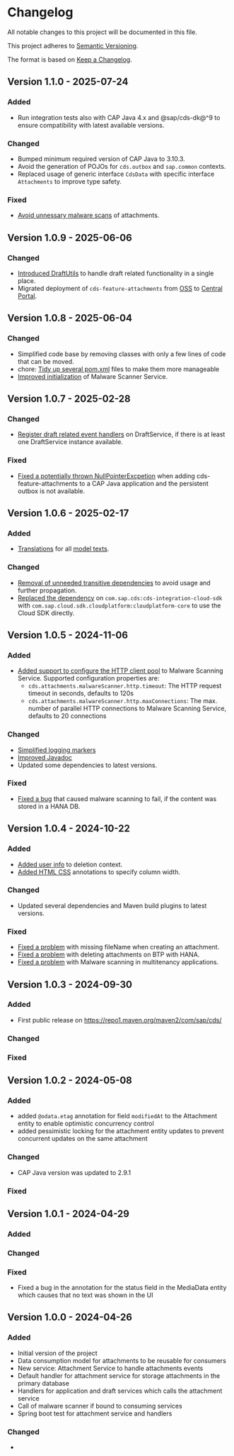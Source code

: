 # Changelog

All notable changes to this project will be documented in this file.

This project adheres to [Semantic Versioning](http://semver.org/).

The format is based on [Keep a Changelog](http://keepachangelog.com/).

## Version 1.1.0 - 2025-07-24

### Added

- Run integration tests also with CAP Java 4.x and @sap/cds-dk@^9 to ensure compatibility with latest available versions.

### Changed

- Bumped minimum required version of CAP Java to 3.10.3.
- Avoid the generation of POJOs for `cds.outbox` and `sap.common` contexts.
- Replaced usage of generic interface `CdsData` with specific interface `Attachments` to improve type safety.

### Fixed

- [Avoid unnessary malware scans](https://github.com/cap-java/cds-feature-attachments/pull/486) of attachments.

## Version 1.0.9 - 2025-06-06

### Changed

- [Introduced DraftUtils](https://github.com/cap-java/cds-feature-attachments/pull/454) to handle draft related functionality in a single place.
- Migrated deployment of `cds-feature-attachments` from [OSS](https://oss.sonatype.org) to [Central Portal](https://central.sonatype.com/).

## Version 1.0.8 - 2025-06-04

### Changed

- Simplified code base by removing classes with only a few lines of code that can be moved.
- chore: [Tidy up several pom.xml](https://github.com/cap-java/cds-feature-attachments/pull/432) files to make them more manageable
- [Improved initialization](https://github.com/cap-java/cds-feature-attachments/pull/403) of Malware Scanner Service.

## Version 1.0.7 - 2025-02-28

### Changed

- [Register draft related event handlers](https://github.com/cap-java/cds-feature-attachments/pull/386) on DraftService, if there is at least one DraftService instance available.

### Fixed

- [Fixed a potentially thrown NullPointerExcpetion](https://github.com/cap-java/cds-feature-attachments/pull/385) when adding cds-feature-attachments to a CAP Java application and the persistent outbox is not available.

## Version 1.0.6 - 2025-02-17

### Added

- [Translations](https://github.com/cap-java/cds-feature-attachments/pull/353) for all [model texts](https://github.com/cap-java/cds-feature-attachments/blob/main/README.md#model-texts).

### Changed

- [Removal of unneeded transitive dependencies](https://github.com/cap-java/cds-feature-attachments/pull/290) to avoid usage and further propagation.
- [Replaced the dependency](https://github.com/cap-java/cds-feature-attachments/pull/292) on `com.sap.cds:cds-integration-cloud-sdk` with `com.sap.cloud.sdk.cloudplatform:cloudplatform-core` to use the Cloud SDK directly.

## Version 1.0.5 - 2024-11-06

### Added

- [Added support to configure the HTTP client pool](https://github.com/cap-java/cds-feature-attachments/pull/276) to Malware Scanning Service. Supported configuration properties are:
  - `cds.attachments.malwareScanner.http.timeout`: The HTTP request timeout in seconds, defaults to 120s
  - `cds.attachments.malwareScanner.http.maxConnections`: The max. number of parallel HTTP connections to Malware Scanning Service, defaults to 20 connections

### Changed

- [Simplified logging markers](https://github.com/cap-java/cds-feature-attachments/pull/178)
- [Improved Javadoc](https://github.com/cap-java/cds-feature-attachments/pull/256)
- Updated some dependencies to latest versions.

### Fixed

- [Fixed a bug](https://github.com/cap-java/cds-feature-attachments/pull/270) that caused malware scanning to fail, if the content was stored in a HANA DB.

## Version 1.0.4 - 2024-10-22

### Added

- [Added user info](https://github.com/cap-java/cds-feature-attachments/pull/217) to deletion context.
- [Added HTML CSS](https://github.com/cap-java/cds-feature-attachments/pull/248) annotations to specify column width.

### Changed

- Updated several dependencies and Maven build plugins to latest versions.

### Fixed

- [Fixed a problem](https://github.com/cap-java/cds-feature-attachments/pull/232) with missing fileName when creating an attachment.
- [Fixed a problem](https://github.com/cap-java/cds-feature-attachments/pull/239) with deleting attachments on BTP with HANA.
- [Fixed a problem](https://github.com/cap-java/cds-feature-attachments/pull/246) with Malware scanning in multitenancy applications.

## Version 1.0.3 - 2024-09-30

### Added

- First public release on https://repo1.maven.org/maven2/com/sap/cds/

### Changed

### Fixed

## Version 1.0.2 - 2024-05-08

### Added

- added `@odata.etag` annotation for field `modifiedAt` to the Attachment entity to enable optimistic concurrency control
- added pessimistic locking for the attachment entity updates to prevent concurrent updates on the same attachment

### Changed

- CAP Java version was updated to 2.9.1

### Fixed

## Version 1.0.1 - 2024-04-29

### Added

### Changed

### Fixed

- Fixed a bug in the annotation for the status field in the MediaData entity which causes that no text was shown in the
  UI

## Version 1.0.0 - 2024-04-26

### Added

- Initial version of the project
- Data consumption model for attachments to be reusable for consumers
- New service: Attachment Service to handle attachments events
- Default handler for attachment service for storage attachments in the primary database
- Handlers for application and draft services which calls the attachment service
- Call of malware scanner if bound to consuming services
- Spring boot test for attachment service and handlers

### Changed

-
